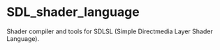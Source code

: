 # SDL_shader_language

Shader compiler and tools for SDLSL (Simple Directmedia Layer Shader Language).
